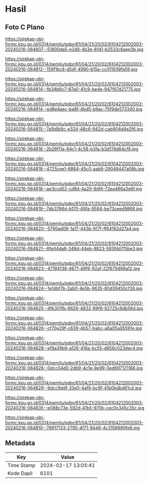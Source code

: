 # Hasil

## Foto C Plano

https://sirekap-obj-formc.kpu.go.id/0314/pemilu/pdpr/61/04/21/20/02/6104212002003-20240216-064807--51800da5-e248-4b3e-8141-b2533c6aee3b.jpg

https://sirekap-obj-formc.kpu.go.id/0314/pemilu/pdpr/61/04/21/20/02/6104212002003-20240216-064812--159f1bc8-d5df-4990-b15a-cc011939fa59.jpg

https://sirekap-obj-formc.kpu.go.id/0314/pemilu/pdpr/61/04/21/20/02/6104212002003-20240216-064814--fb34b6c7-87a0-41c9-be4e-947f67d21775.jpg

https://sirekap-obj-formc.kpu.go.id/0314/pemilu/pdpr/61/04/21/20/02/6104212002003-20240216-064814--ed8e4aec-ba8f-4bd5-b9ac-75f9de573340.jpg

https://sirekap-obj-formc.kpu.go.id/0314/pemilu/pdpr/61/04/21/20/02/6104212002003-20240216-064815--7a1b6b9c-e324-48c6-942d-cab904d4e2f6.jpg

https://sirekap-obj-formc.kpu.go.id/0314/pemilu/pdpr/61/04/21/20/02/6104212002003-20240216-064816--2b26f11a-84c1-4c58-b3fa-b3d174d64cf6.jpg

https://sirekap-obj-formc.kpu.go.id/0314/pemilu/pdpr/61/04/21/20/02/6104212002003-20240216-064818--4725cee1-6864-45c0-aab9-29046447a08b.jpg

https://sirekap-obj-formc.kpu.go.id/0314/pemilu/pdpr/61/04/21/20/02/6104212002003-20240216-064818--ae3ccd52-cd9d-4a20-9df4-72ea466a3e6f.jpg

https://sirekap-obj-formc.kpu.go.id/0314/pemilu/pdpr/61/04/21/20/02/6104212002003-20240216-064819--7db3766d-b170-49fa-9584-be73ceed9868.jpg

https://sirekap-obj-formc.kpu.go.id/0314/pemilu/pdpr/61/04/21/20/02/6104212002003-20240216-064820--5790ad09-1a17-443b-917f-ff64162d27a4.jpg

https://sirekap-obj-formc.kpu.go.id/0314/pemilu/pdpr/61/04/21/20/02/6104212002003-20240216-064821--8fe44da8-348d-44eb-8823-593fdd7f5be3.jpg

https://sirekap-obj-formc.kpu.go.id/0314/pemilu/pdpr/61/04/21/20/02/6104212002003-20240216-064823--47194138-4671-49f6-92af-22f679468a12.jpg

https://sirekap-obj-formc.kpu.go.id/0314/pemilu/pdpr/61/04/21/20/02/6104212002003-20240216-064824--1e1dbf7b-2ab0-4e5b-9635-80d39450cf26.jpg

https://sirekap-obj-formc.kpu.go.id/0314/pemilu/pdpr/61/04/21/20/02/6104212002003-20240216-064825--4fb301fb-9826-4832-89f8-92725c8db56d.jpg

https://sirekap-obj-formc.kpu.go.id/0314/pemilu/pdpr/61/04/21/20/02/6104212002003-20240216-064826--cf70e29f-c639-4b57-babc-a6a05a95591e.jpg

https://sirekap-obj-formc.kpu.go.id/0314/pemilu/pdpr/61/04/21/20/02/6104212002003-20240216-064828--ef9a39b9-a126-418a-bc55-d656c023dec4.jpg

https://sirekap-obj-formc.kpu.go.id/0314/pemilu/pdpr/61/04/21/20/02/6104212002003-20240216-064828--0dcc04d0-2db9-4c1e-9e99-0ed697121168.jpg

https://sirekap-obj-formc.kpu.go.id/0314/pemilu/pdpr/61/04/21/20/02/6104212002003-20240216-064829--9dcc9ddf-33e0-4af9-bc9f-41b0bdbd61cd.jpg

https://sirekap-obj-formc.kpu.go.id/0314/pemilu/pdpr/61/04/21/20/02/6104212002003-20240216-064835--e088c73e-592d-41b5-970b-cec0c345c35c.jpg

https://sirekap-obj-formc.kpu.go.id/0314/pemilu/pdpr/61/04/21/20/02/6104212002003-20240216-064810--78917133-2795-4f71-9446-4c3156990fe6.jpg


## Metadata

| Key        | Value               |
| ---------- | ------------------- |
| Time Stamp | 2024-02-17 13:05:41 |
| Kode Dapil | 6101                |



